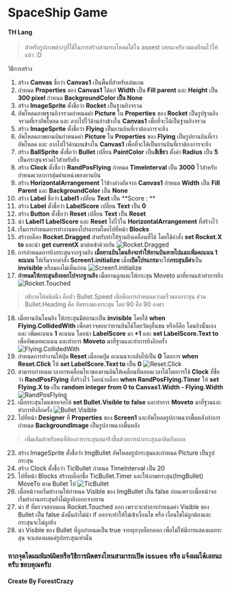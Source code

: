 # SpaceShip Game

#### TH Lang

> สำหรับรูปภาพต่างๆที่ใช้ในการสร้างสามารถโหลดได้ใน assest เลยนะครับ ผมเตรียมไว้ให้แล้ว :D

วิธีการสร้าง
1. สร้าง **Canvas** ชื่อว่า **Canvas1** เป็นพื้นที่สำหรับเล่นเกม
2. กำหนด **Properties** ของ **Canvas1** ได้แก่ **Width** เป็น **Fill parent** และ **Height** เป็น **300 pixel** กำหนด **BackgroundColor เป็น None**
3. สร้าง **ImageSprite** ตั้งชื่อว่า **Rocket** เป็นฐานยิงจรวด
4. อัพโหลดภาพฐานยิงจรวดกำหนดค่า **Picture** ใน **Properties** ของ **Rocket** เป็นรูปฐานยิงจรวดที่เราอัพโหลด และ ลากไปไว้ด้านล่างข้างใน **Canvas1** เพื่อที่จะได้เป็นฐานยิงจรวด
5. สร้าง **ImageSprite** ตั้งชื่อว่า **Flying** เป็นยานบินที่เราต้องการจะยิง
6. อัพโหลดภาพยานบินกำหนดค่า **Picture** ใน **Properties** ของ **Flying** เป็นรูปยานบินที่เราอัพโหลด และ ลากไปไว้ด้านบนข้างใน **Canvas1** เพื่อที่จะได้เป็นยานบินที่เราต้องการจะยิง
7. สร้าง **BallSprite** ตั้งชื่อว่า **Bullet** เปลี่ยน **PaintColor** เป็น**สีเขียว** ตั้งค่า **Radius** เป็น **5** เป็นกระสุนจรวดไว้สำหรับยิง
8. สร้าง **Clock** ตั้งชื่อว่า **RandPosFlying** กำหนด **TimeInterval** เป็น **3000** ไว้สำหรับกำหนดเวลาการสุ่มตำแหน่งของยานบิน
9. สร้าง **HorizontalArrangement** ไว้ข้างล่างถัดจาก **Canvas1** กำหนด **Width** เป็น **Fill Parent** และ **BackgroundColor** เป็น **None**
10. สร้าง **Label** ชื่อว่า **Label1** เปลี่ยน **Text** เป็น **Score : **
11. สร้าง **Label** ตั้งชื่อว่า **LabelScore** เปลี่ยน **Text** เป็น **0**
12. สร้าง **Button** ตั้งชื่อว่า **Reset** เปลี่ยน **Text** เป็น **Reset**
13. นำ **Label1** **LabelScore** และ **Reset** ไปไว้ใน **HorizontalArrangement** ที่สร้างไว้
14. เริ่มการกำหนดการทำงานของโปรแกรมโดยไปที่หน้า **Blocks**
15. สร้างบล็อก **Rocket.Dragged** สำหรับทำให้ฐานยิงเคลื่อนที่ได้ โดยใช้คำสั่ง **set Rocket.X to** และนำ **get currentX** มาต่อเข้าด้วยกัน
![Rocket.Dragged](https://www.img.in.th/images/d815e0aaee3d2d7aa02e5be7915768bb.png "Rocket.Dragged")
16. การกำหนดการยิงกระสุนจากฐานยิง **เมื่อยานบินโดนยิงจะทำให้ยานบินหายไปและเพิ่มคะแนน 1 คะแนน** ให้เริ่มจากคำสั่ง **Screen1.initialize** เมื่อ**เปิดโปรแกรม**จะให้**กระสุนมีค่า**เป็น **invisible** หรือมองไม่เห็นก่อน
![Screen1.initialize](https://www.img.in.th/images/f52aec309505636f2059279dee4ad908.png "Screen1.initialize")
17. **กำหนดให้กระสุนยิงออกไปจากฐานยิง** เมื่อยานถูกแตะให้กระสุน Moveto มาที่ยานแล้วทำการยิง
![Rocket.Touched](https://www.img.in.th/images/0a75b65ed050d7dbf697e1afc4db417b.png "Rocket.Touched")
> อธิบายโค้ดนิดนึง คือตัว Bullet.Speed เนียคือการกำหนดความเร็วของกระสุน ส่วน Bullet.Heading คือ ทิศทางของกระสุน โดย 90 คือ 90 องศา

18. เมื่อยานบินโดนยิง ให้กระสุนมีสถานะเป็น **invisible** โดยใช้ **when Flying.CollidedWith** เพื่อตรวจสอบว่ายานบินได้โดยวัตถุอื่นชน หรือก็คือ โดนยิงนั้นเอง และ เพิ่มคะแนน **1** คะแนน โดยนำ **LabelScore** มา **+1** และ **set LabelScore.Text to** เพื่ออัพเดทคะแนน และทำการ **Moveto** มาที่ฐานและทำการยิงอีกครั้ง
![Flying.CollidedWith](https://www.img.in.th/images/14af768e60eab6c2acedf0af8a2f8793.png "Flying.CollidedWith")
19. กำหนดการทำงานให้ปุ่ม **Reset** เมื่อกดปุ่ม คะแนนจะกลับไปเป็น **0** โดยการ **when Reset.Click** ให้ **set LabelScore.Text to** เป็น **0**
![Reset.Click](https://www.img.in.th/images/3543de99ce53041fe8bd918dc5c91d35.png "Reset.Click")
20. สามารถกำหนดเวลาการเคลื่อนไหวของยานบินให้เคลื่อนที่ตลอดเวลาได้โดยการใช้ **Clock** ที่ชื่อว่า **RandPosFlying** ที่สร้างไว้ โดยนำบล็อก **when RandPosFlying.Timer** ให้ **set Flying.X to** เป็น **random integer from 0 to Canvas1.Width - Flying.Width**
![RandPosFlying](https://www.img.in.th/images/e708a172f53ee8fa49cb35d0a99e8354.png "RandPosFlying")
21. เมื่อกระสุนโดนขอบจอให้ **set Bullet.Visible to**   **false** และทำการ **Moveto** มาที่ฐานและทำการยิงอีกครั้ง
![Bullet.Visible](https://www.img.in.th/images/eacc8bd77514b36d2bad6616230f150a.png "Bullet.Visible")
22. ไปที่หน้า **Designer** ที่ **Properties** ของ **Screen1** และอัพโหลดรูปภาพฉากพื้นหลังทำการกำหนด **BackgroundImage** เป็นรูปภาพฉากพื้นหลัง
> เพิ่มเติมสำหรับคนที่ต้องการกระสุนสมจริงขึ้นด้วยการนำกระสุนมาติดกับบอล

23. สร้าง ImageSprite ตั้งชื่อว่า ImgBullet อัพโหลดรูปกระสุนและกำหนด Picture เป็นรูปกระสุน 
24. สร้าง Clock ตั้งชื่อว่า TicBullet กำหนด TimeInterval เป็น 20
24. ไปที่หน้า Blocks สร้างบล็อกชื่อ TicBullet.Timer และให้ภาพกระสุน(ImgBullet) MoveTo ตาม Bullet ไป
![TicBullet](https://www.img.in.th/images/350d0688b5ee558f50dd6c3192aadc7d.png "TicBullet")
25. เมื่อหน้าจอเริ่มทำงานให้กำหนด Visible ของ ImgBullet เป็น false ก่อนเพราะเมื่อหน้าจอเริ่มทำงานกระสุนยังไม่ถูกยิงออกจากยาน
26. นำ if ที่ตรวจสอบตอน Rocket.Touched ออก เพราะจะทำการกำหนดค่า Visible ของ Bullet เป็น false ดังนั้นถ้าไม่นำ if ออกจะทำให้ไม่เข้าเงื่อนไข หรือ เงื่อนไขไม่ถูกต้องและกระสุนจะไม่ถูกยิง
27. นำ Visible ของ Bullet ที่ถูกกำหนดเป็น true จากทุกๆบล็อกออก เพื่อไม่ให้มีการแสดงผลกระสุน จะแสดงผลแค่รูปกระสุนเท่านั้น

### หากจุดใดผมพิมพ์ผิดหรือวิธีการผิดตรงไหนสามารถเปิด issues หรือ แจ้งผมได้เลยนะครับ ขอบคุณครับ

#### Create By ForestCrazy
